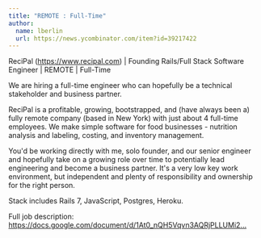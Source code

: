 ```yaml
---
title: "REMOTE : Full-Time"
author:
  name: lberlin
  url: https://news.ycombinator.com/item?id=39217422
---
```

ReciPal (<a href="https:&#x2F;&#x2F;www.recipal.com" rel="nofollow">https:&#x2F;&#x2F;www.recipal.com</a>) | Founding Rails&#x2F;Full Stack Software Engineer | REMOTE | Full-Time

We are hiring a full-time engineer who can hopefully be a technical stakeholder and business partner.

ReciPal is a profitable, growing, bootstrapped, and (have always been a) fully remote company (based in New York) with just about 4 full-time employees. We make simple software for food businesses - nutrition analysis and labeling, costing, and inventory management.

You&#x27;d be working directly with me, solo founder, and our senior engineer and hopefully take on a growing role over time to potentially lead engineering and become a business partner. It&#x27;s a very low key work environment, but independent and plenty of responsibility and ownership for the right person.

Stack includes Rails 7, JavaScript, Postgres, Heroku.

Full job description:
<a href="https:&#x2F;&#x2F;docs.google.com&#x2F;document&#x2F;d&#x2F;1At0_nQH5Vqvn3AQRjPLLUMi2TIypHVtb_IiEMV2FH0U&#x2F;edit?usp=sharing" rel="nofollow">https:&#x2F;&#x2F;docs.google.com&#x2F;document&#x2F;d&#x2F;1At0_nQH5Vqvn3AQRjPLLUMi2...</a>
